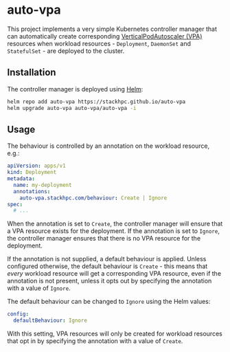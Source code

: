 # auto-vpa

This project implements a very simple Kubernetes controller manager that can
automatically create corresponding
[VerticalPodAutoscaler (VPA)](https://github.com/kubernetes/autoscaler/tree/master/vertical-pod-autoscaler)
resources when workload resources - `Deployment`, `DaemonSet` and `StatefulSet` - are
deployed to the cluster.

## Installation

The controller manager is deployed using [Helm](https://helm.sh/):

```sh
helm repo add auto-vpa https://stackhpc.github.io/auto-vpa
helm upgrade auto-vpa auto-vpa/auto-vpa -i
```

## Usage

The behaviour is controlled by an annotation on the workload resource, e.g.:

```yaml
apiVersion: apps/v1
kind: Deployment
metadata:
  name: my-deployment
  annotations:
    auto-vpa.stackhpc.com/behaviour: Create | Ignore
spec:
  # ...
```

When the annotation is set to `Create`, the controller manager will ensure that a
VPA resource exists for the deployment. If the annotation is set to `Ignore`, the
controller manager ensures that there is no VPA resource for the deployment.

If the annotation is not supplied, a default behaviour is applied. Unless configured
otherwise, the default behaviour is `Create` - this means that *every* workload resource
will get a corresponding VPA resource, even if the annotation is not present, unless it
opts out by specifying the annotation with a value of `Ignore`.

The default behaviour can be changed to `Ignore` using the Helm values:

```yaml
config:
  defaultBehaviour: Ignore
```

With this setting, VPA resources will only be created for workload resources that
opt in by specifying the annotation with a value of `Create`.
